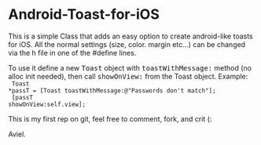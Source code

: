 Android-Toast-for-iOS
=====================

This is a simple Class that adds an easy option to create android-like toasts for iOS.
All the normal settings (size, color. margin etc...) can be changed via the h file in one of the #define lines.

To use it define a new <tt>Toast</tt> object with <tt>toastWithMessage:</tt> method (no alloc init needed), then call <tt>showOnView:</tt> from the Toast object.
Example:
<br><code>
 Toast *passT = [Toast toastWithMessage:@"Passwords don't match"];<br>
 [passT showOnView:self.view];
</code>


This is my first rep on git, feel free to comment, fork, and crit (:

Aviel.
